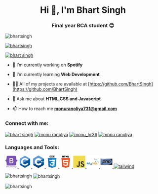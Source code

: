 <h1 align="center">Hi 👋, I'm Bhart Singh</h1>
<h3 align="center">Final year BCA student 😊</h3>

<p align="left"> <img src="https://komarev.com/ghpvc/?username=bhartsingh&label=Profile%20views&color=0e75b6&style=flat" alt="bhartsingh" /> </p>

<p align="left"> <a href="https://github.com/ryo-ma/github-profile-trophy"><img src="https://github-profile-trophy.vercel.app/?username=bhartsingh" alt="bhartsingh" /></a> </p>

<p align="left"> <a href="https://twitter.com/bhart singh" target="blank"><img src="https://img.shields.io/twitter/follow/bhart singh?logo=twitter&style=for-the-badge" alt="bhart singh" /></a> </p>

- 🔭 I’m currently working on **Spotify**

- 🌱 I’m currently learning **Web Development**

- 👨‍💻 All of my projects are available at [https://github.com/BhartSingh](https://github.com/BhartSingh)

- 💬 Ask me about **HTML,CSS and Javascript**

- 📫 How to reach me **monuranoliya731@gmail.com**

<h3 align="left">Connect with me:</h3>
<p align="left">
<a href="https://twitter.com/bhart singh" target="blank"><img align="center" src="https://raw.githubusercontent.com/rahuldkjain/github-profile-readme-generator/master/src/images/icons/Social/twitter.svg" alt="bhart singh" height="30" width="40" /></a>
<a href="https://fb.com/monu ranoliya" target="blank"><img align="center" src="https://raw.githubusercontent.com/rahuldkjain/github-profile-readme-generator/master/src/images/icons/Social/facebook.svg" alt="monu ranoliya" height="30" width="40" /></a>
<a href="https://instagram.com/monu_hr36" target="blank"><img align="center" src="https://raw.githubusercontent.com/rahuldkjain/github-profile-readme-generator/master/src/images/icons/Social/instagram.svg" alt="monu_hr36" height="30" width="40" /></a>
<a href="https://www.youtube.com/c/monu ranoliya" target="blank"><img align="center" src="https://raw.githubusercontent.com/rahuldkjain/github-profile-readme-generator/master/src/images/icons/Social/youtube.svg" alt="monu ranoliya" height="30" width="40" /></a>
</p>

<h3 align="left">Languages and Tools:</h3>
<p align="left"> <a href="https://getbootstrap.com" target="_blank" rel="noreferrer"> <img src="https://raw.githubusercontent.com/devicons/devicon/master/icons/bootstrap/bootstrap-plain-wordmark.svg" alt="bootstrap" width="40" height="40"/> </a> <a href="https://www.cprogramming.com/" target="_blank" rel="noreferrer"> <img src="https://raw.githubusercontent.com/devicons/devicon/master/icons/c/c-original.svg" alt="c" width="40" height="40"/> </a> <a href="https://www.w3schools.com/cpp/" target="_blank" rel="noreferrer"> <img src="https://raw.githubusercontent.com/devicons/devicon/master/icons/cplusplus/cplusplus-original.svg" alt="cplusplus" width="40" height="40"/> </a> <a href="https://www.w3schools.com/css/" target="_blank" rel="noreferrer"> <img src="https://raw.githubusercontent.com/devicons/devicon/master/icons/css3/css3-original-wordmark.svg" alt="css3" width="40" height="40"/> </a> <a href="https://www.w3.org/html/" target="_blank" rel="noreferrer"> <img src="https://raw.githubusercontent.com/devicons/devicon/master/icons/html5/html5-original-wordmark.svg" alt="html5" width="40" height="40"/> </a> <a href="https://developer.mozilla.org/en-US/docs/Web/JavaScript" target="_blank" rel="noreferrer"> <img src="https://raw.githubusercontent.com/devicons/devicon/master/icons/javascript/javascript-original.svg" alt="javascript" width="40" height="40"/> </a> <a href="https://www.mysql.com/" target="_blank" rel="noreferrer"> <img src="https://raw.githubusercontent.com/devicons/devicon/master/icons/mysql/mysql-original-wordmark.svg" alt="mysql" width="40" height="40"/> </a> <a href="https://www.php.net" target="_blank" rel="noreferrer"> <img src="https://raw.githubusercontent.com/devicons/devicon/master/icons/php/php-original.svg" alt="php" width="40" height="40"/> </a> <a href="https://tailwindcss.com/" target="_blank" rel="noreferrer"> <img src="https://www.vectorlogo.zone/logos/tailwindcss/tailwindcss-icon.svg" alt="tailwind" width="40" height="40"/> </a> </p>

<p><img align="left" src="https://github-readme-stats.vercel.app/api/top-langs?username=bhartsingh&show_icons=true&locale=en&layout=compact" alt="bhartsingh" /></p>

<p>&nbsp;<img align="center" src="https://github-readme-stats.vercel.app/api?username=bhartsingh&show_icons=true&locale=en" alt="bhartsingh" /></p>

<p><img align="center" src="https://github-readme-streak-stats.herokuapp.com/?user=bhartsingh&" alt="bhartsingh" /></p>
